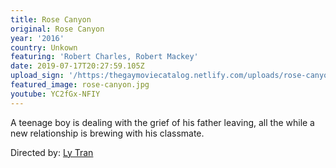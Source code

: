 ```yaml
---
title: Rose Canyon
original: Rose Canyon
year: '2016'
country: Unkown
featuring: 'Robert Charles, Robert Mackey'
date: 2019-07-17T20:27:59.105Z
upload_sign: '/https:/thegaymoviecatalog.netlify.com/uploads/rose-canyon.jpg'
featured_image: rose-canyon.jpg
youtube: YC2fGx-NFIY
---
```

A teenage boy is dealing with the grief of his father leaving, all the while a new relationship is brewing with his classmate.

Directed by: [Ly Tran](https://www.youtube.com/channel/UCMDG3lINV-nYPZDBs3SIgOw)
